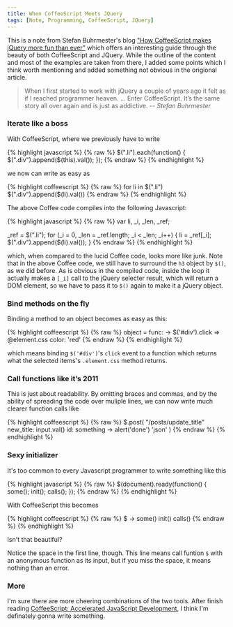 ```yaml
---
title: When CoffeeScript Meets JQuery
tags: [Note, Programming, CoffeeScript, JQuery]
---
```


This is a note from Stefan Buhrmester's blog ["How CoffeeScript makes jQuery more fun than ever"](http://buhrmi.tumblr.com/post/5371876452/how-coffeescript-makes-jquery-more-fun-than-ever) which offers an interesting guide through the beauty of both CoffeeScript and JQuery. While the outline of the content and most of the examples are taken from there, I added some points which I think worth mentioning and added something not obvious in the origional article.

> When I first started to work with jQuery a couple of years ago it felt as if I reached programmer heaven. ... Enter CoffeeScript. It’s the same story all over again and is just as addictive. 
> -- <cite>Stefan Buhrmester</cite>

### Iterate like a boss
With CoffeeScript, where we previously have to write 

{% highlight javascript %}
{% raw %}
$(".li").each(function() {
    $(".div").append($(this).val());
});
{% endraw %}
{% endhighlight %}

we now can write as easy as

{% highlight coffeescript %}
{% raw %}
for li in $(".li")
    $(".div").append($(li).val())
{% endraw %}
{% endhighlight %}

The above Coffee code compiles into the following Javascript:

{% highlight javascript %}
{% raw %}
var li, _i, _len, _ref;

_ref = $(".li");
for (_i = 0, _len = _ref.length; _i < _len; _i++) {
    li = _ref[_i];
    $(".div").append($(li).val());
}
{% endraw %}
{% endhighlight %}

which, when compared to the lucid Coffee code, looks more like junk. Note that in the above Coffee code, we still have to surround the `h3` object by `$()`, as we did before. As is obvious in the compiled code, inside the loop it actually makes a `[_i]` call to the jQuery selecter result, which will return a DOM element, so we have to pass it to `$()` again to make it a jQuery object.

### Bind methods on the fly
Binding a method to an object becomes as easy as this:

{% highlight coffeescript %}
{% raw %}
object =
    func: -> $('#div').click => @element.css color: 'red'
{% endraw %}
{% endhighlight %}

which means binding `$('#div')`'s `click` event to a function which returns what the selected items's `.element.css` method returns.

### Call functions like it’s 2011
This is just about readability. By omitting braces and commas, and by the ability of spreading the code over muliple lines, we can now write much clearer function calls like

{% highlight coffeescript %}
{% raw %}
$.post(
    "/posts/update_title"
    new_title: input.val()
    id: something
    -> alert('done')
    'json'
)
{% endraw %}
{% endhighlight %}

### Sexy initializer
It's too common to every Javascript programmer to write something like this

{% highlight javascript %}
{% raw %}
$(document).ready(function() {
    some();
    init();
    calls();
});
{% endraw %}
{% endhighlight %}

With CoffeeScript this becomes

{% highlight coffeescript %}
{% raw %}
$ ->
    some()
    init()
    calls()
{% endraw %}
{% endhighlight %}

Isn't that beautiful?

Notice the space in the first line, though. This line means call funtion `$` with an anonymous function as its input, but if you miss the space, it means nothing than an error.

### More
I'm sure there are more cheering combinations of the two tools. After finish reading [CoffeeScript: Accelerated JavaScript Development](https://pragprog.com/book/tbcoffee/coffeescript), I think I'm definately gonna write something.
